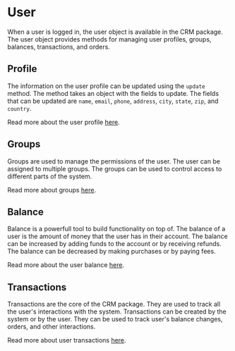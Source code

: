 # User

When a user is logged in, the user object is available in the CRM package. The user object provides methods for managing user profiles, groups, balances, transactions, and orders.

## Profile

The information on the user profile can be updated using the `update` method. The method takes an object with the fields to update. The fields that can be updated are `name`, `email`, `phone`, `address`, `city`, `state`, `zip`, and `country`.

Read more about the user profile [here](/docs/packages/crm/user-profile.md).

## Groups

Groups are used to manage the permissions of the user. The user can be assigned to multiple groups. The groups can be used to control access to different parts of the system.

Read more about groups [here](/docs/packages/crm/user-group.md).

## Balance

Balance is a powerfull tool to build functionality on top of. The balance of a user is the amount of money that the user has in their account. The balance can be increased by adding funds to the account or by receiving refunds. The balance can be decreased by making purchases or by paying fees.

Read more about the user balance [here](/docs/packages/crm/user-balance.md).

## Transactions

Transactions are the core of the CRM package. They are used to track all the user's interactions with the system. Transactions can be created by the system or by the user. They can be used to track user's balance changes, orders, and other interactions.

Read more about user transactions [here](/docs/packages/crm/user-transactions.md).
